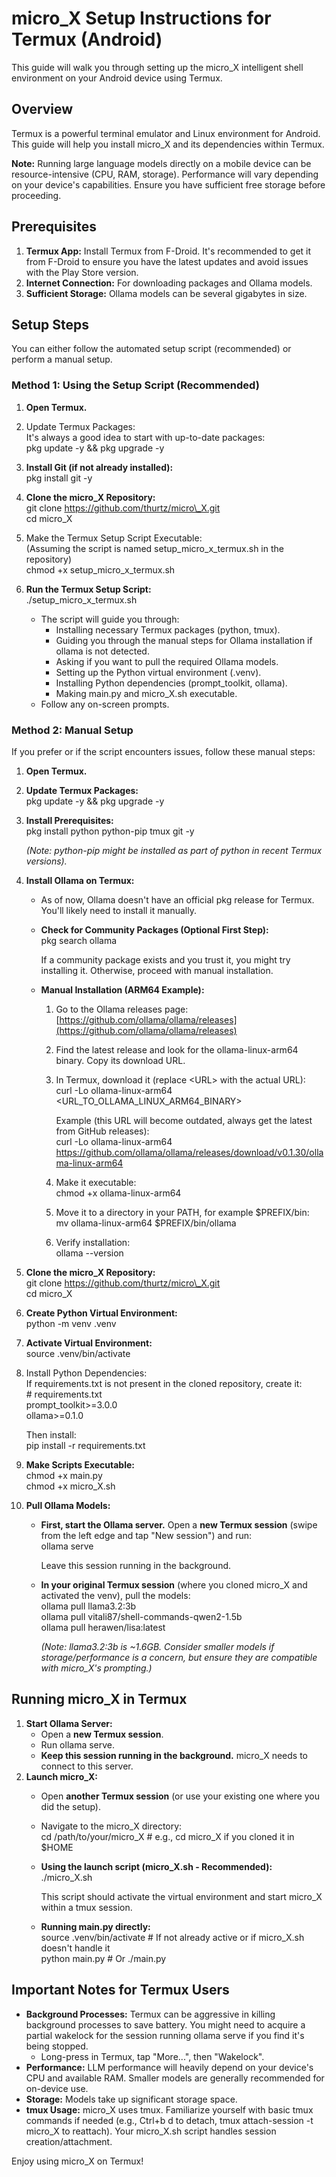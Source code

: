 # **micro\_X Setup Instructions for Termux (Android)**

This guide will walk you through setting up the micro\_X intelligent shell environment on your Android device using Termux.

## **Overview**

Termux is a powerful terminal emulator and Linux environment for Android. This guide will help you install micro\_X and its dependencies within Termux.

**Note:** Running large language models directly on a mobile device can be resource-intensive (CPU, RAM, storage). Performance will vary depending on your device's capabilities. Ensure you have sufficient free storage before proceeding.

## **Prerequisites**

1. **Termux App:** Install Termux from F-Droid. It's recommended to get it from F-Droid to ensure you have the latest updates and avoid issues with the Play Store version.  
2. **Internet Connection:** For downloading packages and Ollama models.  
3. **Sufficient Storage:** Ollama models can be several gigabytes in size.

## **Setup Steps**

You can either follow the automated setup script (recommended) or perform a manual setup.

### **Method 1: Using the Setup Script (Recommended)**

1. **Open Termux.**  
2. Update Termux Packages:  
   It's always a good idea to start with up-to-date packages:  
   pkg update \-y && pkg upgrade \-y

3. **Install Git (if not already installed):**  
   pkg install git \-y

4. **Clone the micro\_X Repository:**  
   git clone https://github.com/thurtz/micro\_X.git  
   cd micro\_X

5. Make the Termux Setup Script Executable:  
   (Assuming the script is named setup\_micro\_x\_termux.sh in the repository)  
   chmod \+x setup\_micro\_x\_termux.sh

6. **Run the Termux Setup Script:**  
   ./setup\_micro\_x\_termux.sh

   * The script will guide you through:  
     * Installing necessary Termux packages (python, tmux).  
     * Guiding you through the manual steps for Ollama installation if ollama is not detected.  
     * Asking if you want to pull the required Ollama models.  
     * Setting up the Python virtual environment (.venv).  
     * Installing Python dependencies (prompt\_toolkit, ollama).  
     * Making main.py and micro\_X.sh executable.  
   * Follow any on-screen prompts.

### **Method 2: Manual Setup**

If you prefer or if the script encounters issues, follow these manual steps:

1. **Open Termux.**  
2. **Update Termux Packages:**  
   pkg update \-y && pkg upgrade \-y

3. **Install Prerequisites:**  
   pkg install python python-pip tmux git \-y

   *(Note: python-pip might be installed as part of python in recent Termux versions).*  
4. **Install Ollama on Termux:**  
   * As of now, Ollama doesn't have an official pkg release for Termux. You'll likely need to install it manually.  
   * **Check for Community Packages (Optional First Step):**  
     pkg search ollama

     If a community package exists and you trust it, you might try installing it. Otherwise, proceed with manual installation.  
   * **Manual Installation (ARM64 Example):**  
     1. Go to the Ollama releases page: [https://github.com/ollama/ollama/releases](https://github.com/ollama/ollama/releases)  
     2. Find the latest release and look for the ollama-linux-arm64 binary. Copy its download URL.  
     3. In Termux, download it (replace \<URL\> with the actual URL):  
        curl \-Lo ollama-linux-arm64 \<URL\_TO\_OLLAMA\_LINUX\_ARM64\_BINARY\>

        Example (this URL will become outdated, always get the latest from GitHub releases):  
        curl \-Lo ollama-linux-arm64 https://github.com/ollama/ollama/releases/download/v0.1.30/ollama-linux-arm64  
     4. Make it executable:  
        chmod \+x ollama-linux-arm64

     5. Move it to a directory in your PATH, for example $PREFIX/bin:  
        mv ollama-linux-arm64 $PREFIX/bin/ollama

     6. Verify installation:  
        ollama \--version

5. **Clone the micro\_X Repository:**  
   git clone https://github.com/thurtz/micro\_X.git  
   cd micro\_X

6. **Create Python Virtual Environment:**  
   python \-m venv .venv

7. **Activate Virtual Environment:**  
   source .venv/bin/activate

8. Install Python Dependencies:  
   If requirements.txt is not present in the cloned repository, create it:  
   \# requirements.txt  
   prompt\_toolkit\>=3.0.0  
   ollama\>=0.1.0

   Then install:  
   pip install \-r requirements.txt

9. **Make Scripts Executable:**  
   chmod \+x main.py  
   chmod \+x micro\_X.sh

10. **Pull Ollama Models:**  
    * **First, start the Ollama server.** Open a **new Termux session** (swipe from the left edge and tap "New session") and run:  
      ollama serve

      Leave this session running in the background.  
    * **In your original Termux session** (where you cloned micro\_X and activated the venv), pull the models:  
      ollama pull llama3.2:3b  
      ollama pull vitali87/shell-commands-qwen2-1.5b  
      ollama pull herawen/lisa:latest

      *(Note: llama3.2:3b is \~1.6GB. Consider smaller models if storage/performance is a concern, but ensure they are compatible with micro\_X's prompting.)*

## **Running micro\_X in Termux**

1. **Start Ollama Server:**  
   * Open a **new Termux session**.  
   * Run ollama serve.  
   * **Keep this session running in the background.** micro\_X needs to connect to this server.  
2. **Launch micro\_X:**  
   * Open **another Termux session** (or use your existing one where you did the setup).  
   * Navigate to the micro\_X directory:  
     cd /path/to/your/micro\_X \# e.g., cd micro\_X if you cloned it in $HOME

   * **Using the launch script (micro\_X.sh \- Recommended):**  
     ./micro\_X.sh

     This script should activate the virtual environment and start micro\_X within a tmux session.  
   * **Running main.py directly:**  
     source .venv/bin/activate  \# If not already active or if micro\_X.sh doesn't handle it  
     python main.py             \# Or ./main.py

## **Important Notes for Termux Users**

* **Background Processes:** Termux can be aggressive in killing background processes to save battery. You might need to acquire a partial wakelock for the session running ollama serve if you find it's being stopped.  
  * Long-press in Termux, tap "More...", then "Wakelock".  
* **Performance:** LLM performance will heavily depend on your device's CPU and available RAM. Smaller models are generally recommended for on-device use.  
* **Storage:** Models take up significant storage space.  
* **tmux Usage:** micro\_X uses tmux. Familiarize yourself with basic tmux commands if needed (e.g., Ctrl+b d to detach, tmux attach-session \-t micro\_X to reattach). Your micro\_X.sh script handles session creation/attachment.

Enjoy using micro\_X on Termux\!